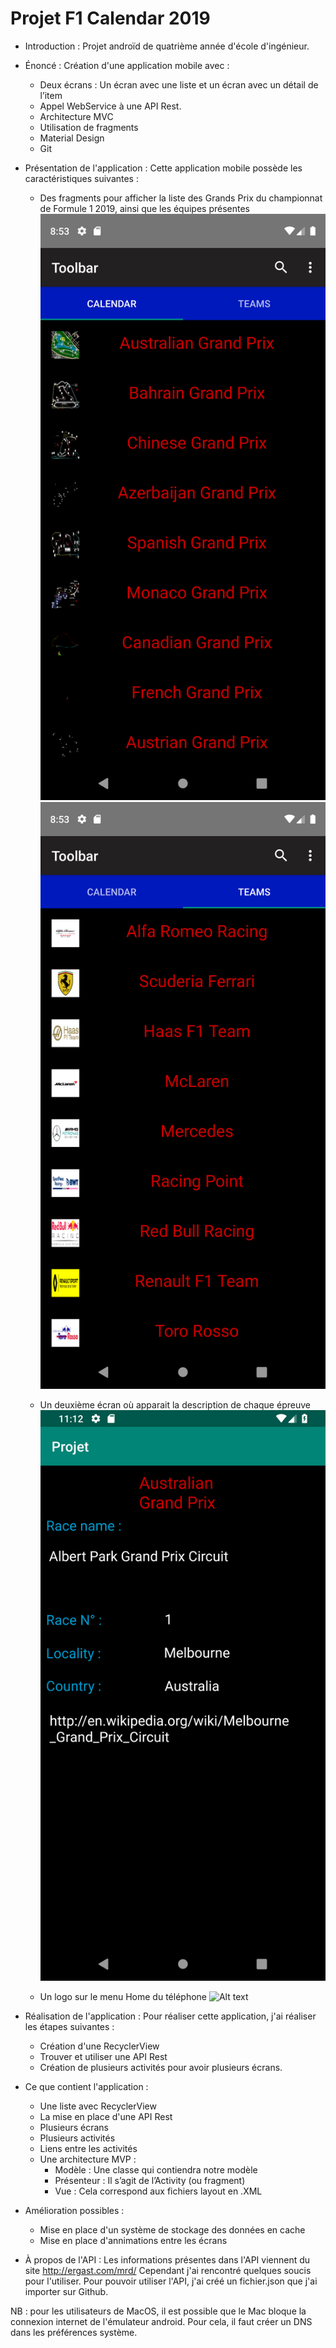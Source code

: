 # Projet F1 Calendar 2019

- Introduction :
Projet androïd de quatrième année d'école d'ingénieur. 

- Énoncé :
  Création d'une application mobile avec :
  - Deux écrans : Un écran avec une liste et un écran avec un détail de l’item
  - Appel WebService à une API Rest.
  - Architecture MVC
  - Utilisation de fragments
  - Material Design
  - Git
  
- Présentation de l'application :
  Cette application mobile possède les caractéristiques suivantes :
  - Des fragments pour afficher la liste des Grands Prix du championnat de Formule 1 2019, ainsi que les équipes présentes
  ![Alt text](https://github.com/William-Henry/Projet-4A/blob/master/Screenshot_1576525995.png)
  ![Alt text](https://github.com/William-Henry/Projet-4A/blob/master/Screenshot_1576526000.png)
  
  - Un deuxième écran où apparait la description de chaque épreuve
  ![Alt text](https://github.com/William-Henry/Projet/blob/master/Screenshot_1553638343.png)
  
  - Un logo sur le menu Home du téléphone
  ![Alt text](https://github.com/William-Henry/Projet-4A/blob/master/Screenshot_1576526060.png=250x250)
  
  
- Réalisation de l'application :
  Pour réaliser cette application, j'ai réaliser les étapes suivantes :
  - Création d'une RecyclerView
  - Trouver et utiliser une API Rest
  - Création de plusieurs activités pour avoir plusieurs écrans.
  
  
- Ce que contient l'application :
  - Une liste avec RecyclerView
  - La mise en place d'une API Rest
  - Plusieurs écrans
  - Plusieurs activités
  - Liens entre les activités
  - Une architecture MVP :
    - Modèle : Une classe qui contiendra notre modèle
    - Présenteur : Il s’agit de l’Activity (ou fragment)
    - Vue : Cela correspond aux fichiers layout en .XML


- Amélioration possibles :
  - Mise en place d'un système de stockage des données en cache
  - Mise en place d'annimations entre les écrans
  

- À propos de l'API :
  Les informations présentes dans l'API viennent du site http://ergast.com/mrd/
  Cependant j'ai rencontré quelques soucis pour l'utiliser. Pour pouvoir utiliser l'API, j'ai créé un fichier.json que j'ai importer sur Github.


NB : pour les utilisateurs de MacOS, il est possible que le Mac bloque la connexion internet de l'émulateur android. Pour cela, il faut créer un DNS dans les préférences système.
